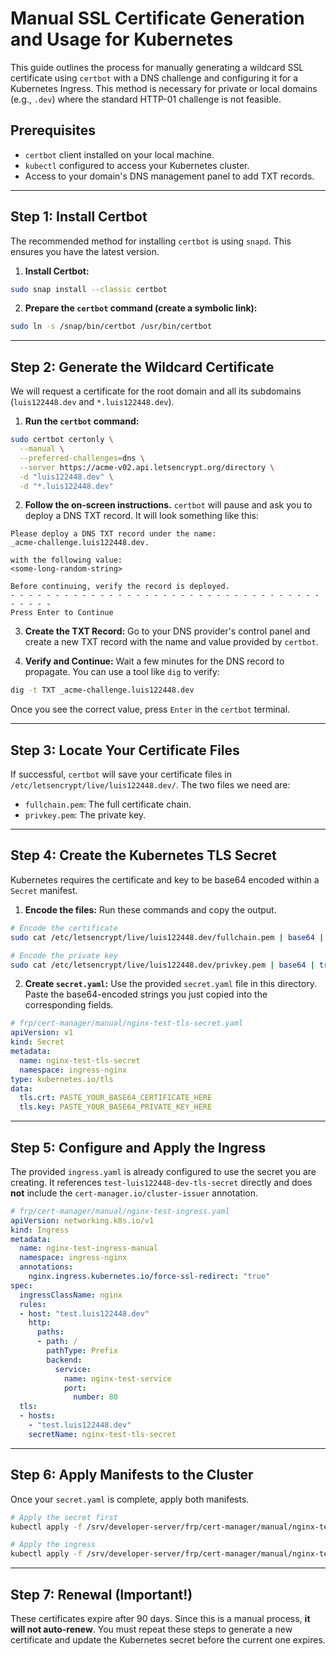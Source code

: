 # Manual SSL Certificate Generation and Usage for Kubernetes

This guide outlines the process for manually generating a wildcard SSL certificate using `certbot` with a DNS challenge and configuring it for a Kubernetes Ingress. This method is necessary for private or local domains (e.g., `.dev`) where the standard HTTP-01 challenge is not feasible.

## Prerequisites

- `certbot` client installed on your local machine.
- `kubectl` configured to access your Kubernetes cluster.
- Access to your domain's DNS management panel to add TXT records.

---
## Step 1: Install Certbot

The recommended method for installing `certbot` is using `snapd`. This ensures you have the latest version.

1.  **Install Certbot:**
    
```bash
sudo snap install --classic certbot
```

2.  **Prepare the `certbot` command (create a symbolic link):**
    
```bash
sudo ln -s /snap/bin/certbot /usr/bin/certbot
```

---
## Step 2: Generate the Wildcard Certificate

We will request a certificate for the root domain and all its subdomains (`luis122448.dev` and `*.luis122448.dev`).

1.  **Run the `certbot` command:**
    
```bash
sudo certbot certonly \
  --manual \
  --preferred-challenges=dns \
  --server https://acme-v02.api.letsencrypt.org/directory \
  -d "luis122448.dev" \
  -d "*.luis122448.dev"
```

2.  **Follow the on-screen instructions.** `certbot` will pause and ask you to deploy a DNS TXT record. It will look something like this:

```
Please deploy a DNS TXT record under the name:
_acme-challenge.luis122448.dev.

with the following value:
<some-long-random-string>

Before continuing, verify the record is deployed.
- - - - - - - - - - - - - - - - - - - - - - - - - - - - - - - - - - - - - - - -
Press Enter to Continue
```

3.  **Create the TXT Record:** Go to your DNS provider's control panel and create a new TXT record with the name and value provided by `certbot`.

4.  **Verify and Continue:** Wait a few minutes for the DNS record to propagate. You can use a tool like `dig` to verify:
    
```bash
dig -t TXT _acme-challenge.luis122448.dev
```

Once you see the correct value, press `Enter` in the `certbot` terminal.

---
## Step 3: Locate Your Certificate Files

If successful, `certbot` will save your certificate files in `/etc/letsencrypt/live/luis122448.dev/`. The two files we need are:
- `fullchain.pem`: The full certificate chain.
- `privkey.pem`: The private key.

---
## Step 4: Create the Kubernetes TLS Secret

Kubernetes requires the certificate and key to be base64 encoded within a `Secret` manifest.

1.  **Encode the files:** Run these commands and copy the output.
    
```bash
# Encode the certificate
sudo cat /etc/letsencrypt/live/luis122448.dev/fullchain.pem | base64 | tr -d '\n'

# Encode the private key
sudo cat /etc/letsencrypt/live/luis122448.dev/privkey.pem | base64 | tr -d '\n'
```

2.  **Create `secret.yaml`:** Use the provided `secret.yaml` file in this directory. Paste the base64-encoded strings you just copied into the corresponding fields.

```yaml
# frp/cert-manager/manual/nginx-test-tls-secret.yaml
apiVersion: v1
kind: Secret
metadata:
  name: nginx-test-tls-secret
  namespace: ingress-nginx
type: kubernetes.io/tls
data:
  tls.crt: PASTE_YOUR_BASE64_CERTIFICATE_HERE
  tls.key: PASTE_YOUR_BASE64_PRIVATE_KEY_HERE
```

---
## Step 5: Configure and Apply the Ingress

The provided `ingress.yaml` is already configured to use the secret you are creating. It references `test-luis122448-dev-tls-secret` directly and does **not** include the `cert-manager.io/cluster-issuer` annotation.

```yaml
# frp/cert-manager/manual/nginx-test-ingress.yaml
apiVersion: networking.k8s.io/v1
kind: Ingress
metadata:
  name: nginx-test-ingress-manual
  namespace: ingress-nginx
  annotations:
    nginx.ingress.kubernetes.io/force-ssl-redirect: "true"
spec:
  ingressClassName: nginx
  rules:
  - host: "test.luis122448.dev"
    http:
      paths:
      - path: /
        pathType: Prefix
        backend:
          service:
            name: nginx-test-service
            port:
              number: 80
  tls:
  - hosts:
    - "test.luis122448.dev"
    secretName: nginx-test-tls-secret
```

---
## Step 6: Apply Manifests to the Cluster

Once your `secret.yaml` is complete, apply both manifests.

```bash
# Apply the secret first
kubectl apply -f /srv/developer-server/frp/cert-manager/manual/nginx-test-tls-secret.yaml

# Apply the ingress
kubectl apply -f /srv/developer-server/frp/cert-manager/manual/nginx-test-ingress.yaml
```

---
## Step 7: Renewal (Important!)

These certificates expire after 90 days. Since this is a manual process, **it will not auto-renew**. You must repeat these steps to generate a new certificate and update the Kubernetes secret before the current one expires.

```